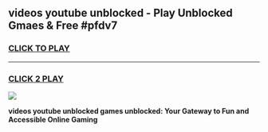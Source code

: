 
## videos youtube unblocked - Play Unblocked Gmaes & Free #pfdv7
<h3>
<a href="https://news.freeplayer.one?title=videos_youtube_unblocked&ref=24F">CLICK TO PLAY</a></h3>
<hr>

<h3>
<a href="https://news.freeplayer.one?title=videos_youtube_unblocked&ref=24F">CLICK 2 PLAY</a>
  
</h3>

<a href="https://news.freeplayer.one?title=videos_youtube_unblocked&ref=24F/"><img src="https://clearcache.store/games.png"></a>


**videos youtube unblocked games unblocked: Your Gateway to Fun and Accessible Online Gaming**
